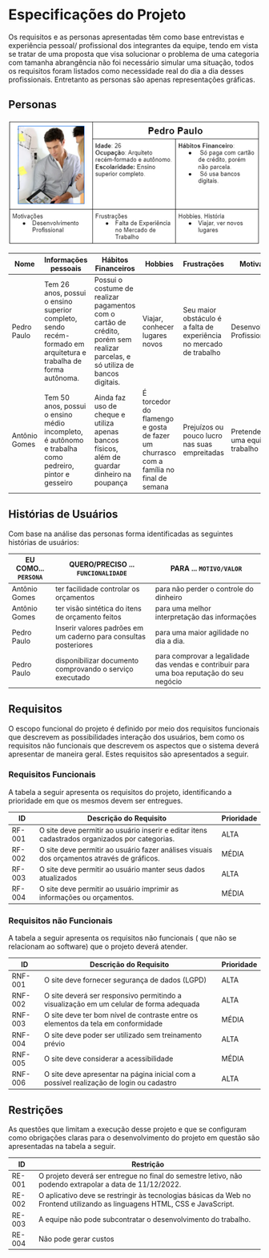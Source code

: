 # Especificações do Projeto

Os requisitos e as personas apresentadas têm como base entrevistas e experiência pessoal/ profissional dos integrantes da equipe, tendo em vista se tratar de uma proposta que visa solucionar o problema de uma categoria com tamanha abrangência não foi necessário simular uma situação, todos os requisitos foram listados como necessidade real do dia a dia desses profissionais. Entretanto as personas são apenas representações gráficas.




## Personas

![new-personas](https://github.com/ICEI-PUC-Minas-PMV-ADS/pmv-ads-2022-2-e1-proj-web-t7-planejamento-orcamentario/blob/main/docs/img/Arquiteto.png?raw=true)

|Nome | Informações pessoais | Hábitos Financeiros | Hobbies | Frustrações | Motivações |
|-----|----------------------|---------------------|---------|------------|------------|
|Pedro Paulo | Tem 26 anos, possui o ensino superior completo, sendo recém-formado em arquitetura e trabalha de forma autônoma. | Possui o costume de realizar pagamentos com o cartão de crédito, porém sem realizar parcelas, e só utiliza de bancos digitais. | Viajar, conhecer lugares novos | Seu maior obstáculo é a falta de experiência no mercado de trabalho | Desenvolvimento Profissional |
| Antônio Gomes | Tem 50 anos, possui o ensino médio incompleto, é autônomo e trabalha como pedreiro, pintor e gesseiro | Ainda faz uso de cheque e utiliza apenas bancos físicos, além de guardar dinheiro na poupança | É torcedor do flamengo e gosta de fazer um churrasco com a família no final de semana | Prejuízos ou pouco lucro nas suas empreitadas | Pretende montar uma equipe de trabalho |
## Histórias de Usuários

Com base na análise das personas forma identificadas as seguintes histórias de usuários:

|EU COMO... `PERSONA`| QUERO/PRECISO ... `FUNCIONALIDADE` |PARA ... `MOTIVO/VALOR`                 |
|--------------------|------------------------------------|----------------------------------------|
|Antônio Gomes | ter facilidade controlar os orçamentos | para não perder o controle do dinheiro |
|Antônio Gomes | ter visão sintética do itens de orçamento feitos | para uma melhor interpretação das informações |
|Pedro Paulo | Inserir valores padrões em um caderno para consultas posteriores | para uma maior agilidade no dia a dia. |
|Pedro Paulo | disponibilizar documento comprovando o serviço executado | para comprovar a legalidade das vendas e contribuir para uma boa reputação do seu negócio |

## Requisitos

O escopo funcional do projeto é definido por meio dos requisitos funcionais que descrevem as possibilidades interação dos usuários, bem como os requisitos não funcionais que descrevem os aspectos que o sistema deverá apresentar de maneira geral. Estes requisitos são apresentados a seguir.

### Requisitos Funcionais

A tabela a seguir apresenta os requisitos do projeto, identificando a prioridade em que os mesmos devem ser entregues.

|ID    | Descrição do Requisito  | Prioridade |
|------|-----------------------------------------|----|
|RF-001| O site deve permitir ao usuário inserir e editar itens cadastrados organizados por categorias. | ALTA | 
|RF-002| O site deve permitir ao usuário fazer análises visuais dos orçamentos através de gráficos. | MÉDIA |
|RF-003 | O site deve permitir ao usuário manter seus dados atualizados | ALTA |
|RF-004 | O site deve permitir ao usuário imprimir as informações ou orçamentos. | MÉDIA |


### Requisitos não Funcionais

A tabela a seguir apresenta os requisitos não funcionais ( que não se relacionam ao software) que o projeto deverá atender.

|ID     | Descrição do Requisito  |Prioridade |
|-------|-------------------------|----|
|RNF-001| O site deve fornecer segurança de dados (LGPD) | ALTA | 
|RNF-002| O site deverá ser responsivo permitindo a visualização em um celular de forma adequada | ALTA |
|RNF-003 | O site deve ter bom nível de contraste entre os elementos da tela em conformidade | MÉDIA |
|RNF-004 | O site deve poder ser utilizado sem treinamento prévio | ALTA |
|RNF-005 | O site deve considerar a acessibilidade | MÉDIA |
|RNF-006 | O site deve apresentar na página inicial com a possível realização de login ou cadastro | ALTA |

## Restrições

As questões que limitam a execução desse projeto e que se configuram como obrigações claras para o desenvolvimento do projeto em questão são apresentadas na tabela a seguir.

|ID| Restrição                                             |
|--|-------------------------------------------------------|
|RE-001| O projeto deverá ser entregue no final do semestre letivo, não podendo extrapolar a data de 11/12/2022. |
|RE-002| O aplicativo deve se restringir às tecnologias básicas da Web no Frontend utilizando as linguagens HTML, CSS e JavaScript. |
|RE-003 | A equipe não pode subcontratar o desenvolvimento do trabalho. |
|RE-004 | Não pode gerar custos |

